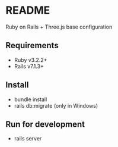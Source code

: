 # README

Ruby on Rails + Three.js base configuration

## Requirements

* Ruby v3.2.2+
* Rails v7.1.3+

## Install

* bundle install
* rails db:migrate (only in Windows)

## Run for development

* rails server
